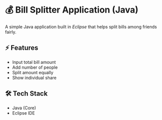 # 💰 Bill Splitter Application (Java)

A simple Java application built in *Eclipse* that helps split bills among friends fairly.  

## ⚡ Features
- Input total bill amount  
- Add number of people  
- Split amount equally  
- Show individual share  

## 🛠 Tech Stack
- Java (Core)  
- Eclipse IDE  

